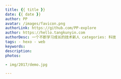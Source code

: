 ```yaml
---
title: {{ title }}
date: {{ date }}
author: PP
avatar: /images/favicon.png
authorLink: https://github.com/PP-explore
author: https://hello.tangkunyin.com
authorDesc: 一个不断学习成长的技术新人 categories: 科技
tags: - hexo - web
keywords:
description:
photos:

- img/2017/demo.jpg

---
```

